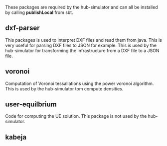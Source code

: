 These packages are required by the hub-simulator and can all be installed by calling **publishLocal** from sbt.

## dxf-parser
This packages is used to interpret DXF files and read them from java. This is very useful for parsing DXF files to JSON for example. This is used by the hub-simulator for transforming the infrastructure from a DXF file to a JSON file. 

## voronoi
Computation of Voronoi tessallations using the power voronoi algorithm. This is used by the hub-simulator tom compute densities.

## user-equilbrium
Code for computing the UE solution. This package is not used by the hub-simulator.

## kabeja